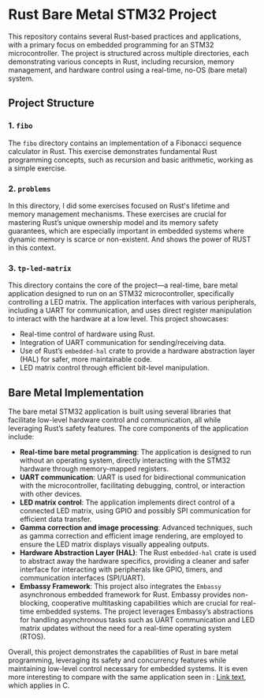 # Rust Bare Metal STM32 Project

This repository contains several Rust-based practices and applications, with a primary focus on embedded programming for an STM32 microcontroller. The project is structured across multiple directories, each demonstrating various concepts in Rust, including recursion, memory management, and hardware control using a real-time, no-OS (bare metal) system.

## Project Structure

### 1. `fibo`
The `fibo` directory contains an implementation of a Fibonacci sequence calculator in Rust. This exercise demonstrates fundamental Rust programming concepts, such as recursion and basic arithmetic, working as a simple exercise.

### 2. `problems`
In this directory, I did some exercises focused on Rust's lifetime and memory management mechanisms. These exercises are crucial for mastering Rust’s unique ownership model and its memory safety guarantees, which are especially important in embedded systems where dynamic memory is scarce or non-existent. And shows the power of RUST in this context.

### 3. `tp-led-matrix`
This directory contains the core of the project—a real-time, bare metal application designed to run on an STM32 microcontroller, specifically controlling a LED matrix. The application interfaces with various peripherals, including a UART for communication, and uses direct register manipulation to interact with the hardware at a low level. This project showcases:
- Real-time control of hardware using Rust.
- Integration of UART communication for sending/receiving data.
- Use of Rust’s `embedded-hal` crate to provide a hardware abstraction layer (HAL) for safer, more maintainable code.
- LED matrix control through efficient bit-level manipulation.

## Bare Metal Implementation

The bare metal STM32 application is built using several libraries that facilitate low-level hardware control and communication, all while leveraging Rust’s safety features. The core components of the application include:

- **Real-time bare metal programming**: The application is designed to run without an operating system, directly interacting with the STM32 hardware through memory-mapped registers.
- **UART communication**: UART is used for bidirectional communication with the microcontroller, facilitating debugging, control, or interaction with other devices.
- **LED matrix control**: The application implements direct control of a connected LED matrix, using GPIO and possibly SPI communication for efficient data transfer.
- **Gamma correction and image processing**: Advanced techniques, such as gamma correction and efficient image rendering, are employed to ensure the LED matrix displays visually appealing outputs.
- **Hardware Abstraction Layer (HAL)**: The Rust `embedded-hal` crate is used to abstract away the hardware specifics, providing a cleaner and safer interface for interacting with peripherals like GPIO, timers, and communication interfaces (SPI/UART).
- **Embassy Framework**: This project also integrates the `Embassy` asynchronous embedded framework for Rust. Embassy provides non-blocking, cooperative multitasking capabilities which are crucial for real-time embedded systems. The project leverages Embassy’s abstractions for handling asynchronous tasks such as UART communication and LED matrix updates without the need for a real-time operating system (RTOS).

Overall, this project demonstrates the capabilities of Rust in bare metal programming, leveraging its safety and concurrency features while maintaining low-level control necessary for embedded systems. 
It is even more interesting to compare with the same application seen in : [Link text](github.com/guduart02sa/bare_metal_STM32), which applies in C.
